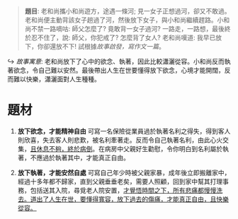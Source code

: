 > **題目**:
> 老和尚攜小和尚遊方，途遇一條河; 見一女子正想過河，卻又不敢過。老和尚便主動背該女子趟過了河，然後放下女子，與小和尚繼續趕路。小和尚不禁一路嘀咕: 師父怎麼了? 竟敢背一女子過河? 一路走，一路想，最後終於忍不住了，說: 師父，你犯戒了? 怎麼背了女人? 老和尚嘆道: 我早已放下，你卻還放不下! 試根據*故事啟發，寫作文一篇*。

↪️ *故事寓意*: 老和尚放下了心中的欲念、執著，因此比較瀟灑從容。小和尚反而執著欲念，令自己難以安然。最後帶出人生在世要懂得放下欲念，心境才能開闊，反而難以快樂，瀟灑面對人生種種。

# 題材
1. **放下欲念，才能精神自由**
   可寫一名保險從業員過於執著名利之得失，得到客人則欣喜，失去客人則悲歎，被名利牽著走。反而令自己執著名利，由此心火交集，<u>且休息不夠，終於病倒</u>。在病房中父親好生勸慰，令你明白到名利屬於執著，不應過於執著其中，才能真正自由。

2. **放下執著，才能安然自處**
   可寫自己年少時被父親家暴，成年後立即搬離家中，經過十多年都不歸家，直到父親垂垂老矣，需要人照顧，回到家中幫其打理事務，包括送其入院，尋覓老人院安置，<u>才覺悟時間之下，所有悲痛都慢慢洗去。道出了人生在世，要懂得寬容，放下過去的傷痛，才能真正自由，且快樂從容。</u>
